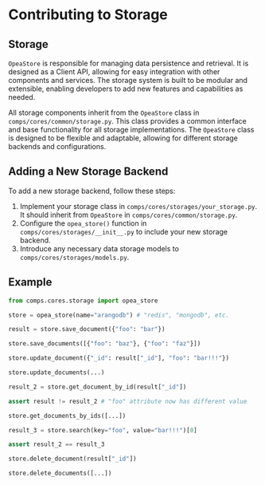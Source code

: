 # Contributing to Storage

## Storage

`OpeaStore` is responsible for managing data persistence and retrieval. It is designed as a Client API, allowing for easy integration with other components and services. The storage system is built to be modular and extensible, enabling developers to add new features and capabilities as needed.

All storage components inherit from the `OpeaStore` class in `comps/cores/common/storage.py`. This class provides a common interface and base functionality for all storage implementations. The `OpeaStore` class is designed to be flexible and adaptable, allowing for different storage backends and configurations.

## Adding a New Storage Backend

To add a new storage backend, follow these steps:
1. Implement your storage class in `comps/cores/storages/your_storage.py`. It should inherit from `OpeaStore` in `comps/cores/common/storage.py`.
2. Configure the `opea_store()` function in `comps/cores/storages/__init__.py` to include your new storage backend.
3. Introduce any necessary data storage models to `comps/cores/storages/models.py`.

## Example

```python
from comps.cores.storage import opea_store

store = opea_store(name="arangodb") # "redis", "mongodb", etc.

result = store.save_document({"foo": "bar"})

store.save_documents([{"foo": "baz"}, {"foo": "faz"}])

store.update_document({"_id": result["_id"], "foo": "bar!!!"})

store.update_documents(...)

result_2 = store.get_document_by_id(result["_id"])

assert result != result_2 # "foo" attribute now has different value

store.get_documents_by_ids([...])

result_3 = store.search(key="foo", value="bar!!!")[0]

assert result_2 == result_3

store.delete_document(result["_id"])

store.delete_documents([...])
```